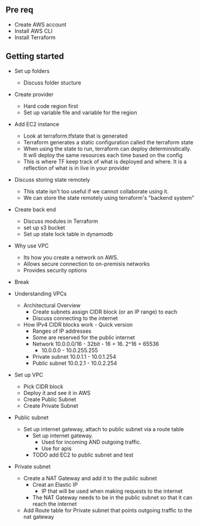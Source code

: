 ## Pre req
- Create AWS account
- Install AWS CLI
- Install Terraform

## Getting started
- Set up folders
  - Discuss folder stucture

- Create provider
  - Hard code region first
  - Set up variable file and variable for the region

- Add EC2 instance
  - Look at terraform.tfstate that is generated
  - Terraform generates a static configuration called the terraform state
  - When using the state to run, terraform can deploy deterministically. It will deploy the same resources each time based on the config
  - This is where TF keep track of what is deployed and where. It is a reflection of what is in live in your provider

- Discuss storing state remotely
  - This state isn't too useful if we cannot collaborate using it.
  - We can store the state remotely using terraform's "backend system"

- Create back end
  - Discuss modules in Terraform
  - set up s3 bucket
  - Set up state lock table in dynamodb

- Why use VPC
  - Its how you create a network on AWS.
  - Allows secure connection to on-premisis networks
  - Provides security options
- Break

- Understanding VPCs
  - Architectural Overview
    - Create subnets assign CIDR block (or an IP range) to each
    - Discuss connecting to the internet
  - How IPv4 CIDR blocks work - Quick version
    - Ranges of IP addresses
    - Some are reserved for the public internet
    - Network 10.0.0.0/16 - 32bit - 16 = 16. 2^16 = 65536
      - 10.0.0.0 - 10.0.255.255
    - Private subnet 10.0.1.1 - 10.0.1.254
    - Public subnet 10.0.2.1 - 10.0.2.254

- Set up VPC
  - Pick CIDR block
  - Deploy it and see it in AWS
  - Create Public Subnet
  - Create Private Subnet

- Public subnet
  - Set up internet gateway, attach to public subnet via a route table
    - Set up internet gateway.
      - Used for incoming AND outgoing traffic.
      - Use for apis
    - TODO add EC2 to public subnet and test

- Private subnet
  - Create a NAT Gateway and add it to the public subnet
    - Creat an Elastic IP
      - IP that will be used when making requests to the internet
    - The NAT Gateway needs to be in the public subnet so that it can reach the internet
  - Add Route table for Private subnet that points outgoing traffic to the nat gateway

